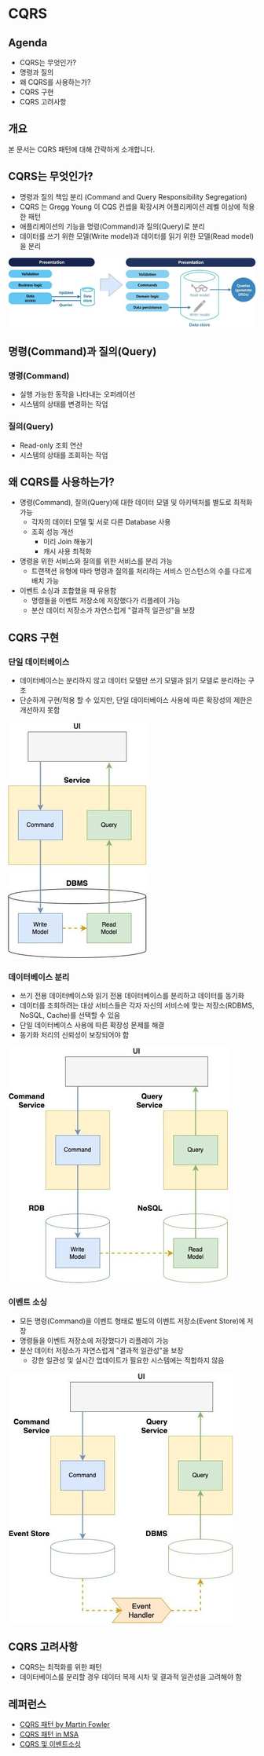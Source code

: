 # CQRS

## Agenda

- CQRS는 무엇인가?
- 명령과 질의
- 왜 CQRS를 사용하는가?
- CQRS 구현
- CQRS 고려사항

## 개요

본 문서는 CQRS 패턴에 대해 간략하게 소개합니다.

## CQRS는 무엇인가?

- 명령과 질의 책임 분리 (Command and Query Responsibility Segregation)
- CQRS 는 Gregg Young 이 CQS 컨셉을 확장시켜 어플리케이션 레벨 이상에 적용한 패턴
- 애플리케이션의 기능을 명령(Command)과 질의(Query)로 분리
- 데이터를 쓰기 위한 모델(Write model)과 데이터를 읽기 위한 모델(Read model)을 분리

![cqrs.png](./assets/cqrs.png)

## 명령(Command)과 질의(Query)

### 명령(Command)

- 실행 가능한 동작을 나타내는 오퍼레이션
- 시스템의 상태를 변경하는 작업

### 질의(Query)

- Read-only 조회 연산
- 시스템의 상태를 조회하는 작업

## 왜 CQRS를 사용하는가?

- 명령(Command), 질의(Query)에 대한 데이터 모델 및 아키텍처를 별도로 최적화 가능
  - 각자의 데이터 모델 및 서로 다른 Database 사용
  - 조회 성능 개선
    - 미리 Join 해놓기
    - 캐시 사용 최적화
- 명령을 위한 서비스와 질의를 위한 서비스를 분리 가능
  - 트랜잭션 유형에 따라 명령과 질의를 처리하는 서비스 인스턴스의 수를 다르게 배치 가능
- 이벤트 소싱과 조합했을 때 유용함
  - 명령들을 이벤트 저장소에 저장했다가 리플레이 가능
  - 분산 데이터 저장소가 자연스럽게 "결과적 일관성"을 보장

## CQRS 구현

### 단일 데이터베이스

- 데이터베이스는 분리하지 않고 데이터 모델만 쓰기 모델과 읽기 모델로 분리하는 구조
- 단순하게 구현/적용 할 수 있지만, 단일 데이터베이스 사용에 따른 확장성의 제한은 개선하지 못함

![single_db.png](./assets/single_db.png)

### 데이터베이스 분리

- 쓰기 전용 데이터베이스와 읽기 전용 데이터베이스를 분리하고 데이터를 동기화
- 데이터를 조회하려는 대상 서비스들은 각자 자신의 서비스에 맞는 저장소(RDBMS, NoSQL, Cache)를 선택할 수 있음
- 단일 데이터베이스 사용에 따른 확장성 문제를 해결
- 동기화 처리의 신뢰성이 보장되어야 함

![multi_db.png](./assets/multi_db.png)

### 이벤트 소싱

- 모든 명령(Command)을 이벤트 형태로 별도의 이벤트 저장소(Event Store)에 저장
- 명령들을 이벤트 저장소에 저장했다가 리플레이 가능
- 분산 데이터 저장소가 자연스럽게 "결과적 일관성"을 보장
  - 강한 일관성 및 실시간 업데이트가 필요한 시스템에는 적합하지 않음

![event_sourcing.png](./assets/event_sourcing.png)

## CQRS 고려사항

- CQRS는 최적화를 위한 패턴
- 데이터베이스를 분리할 경우 데이터 복제 시차 및 결과적 일관성을 고려해야 함

## 레퍼런스

- [CQRS 패턴 by Martin Fowler](https://martinfowler.com/bliki/CQRS.html)
- [CQRS 패턴 in MSA](https://docs.aws.amazon.com/ko_kr/prescriptive-guidance/latest/modernization-data-persistence/cqrs-pattern.html)
- [CQRS 및 이벤트소싱](https://docs.aws.amazon.com/ko_kr/prescriptive-guidance/latest/patterns/decompose-monoliths-into-microservices-by-using-cqrs-and-event-sourcing.html)
